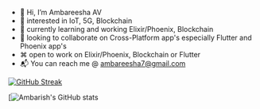 - 👋 Hi, I’m Ambareesha AV
- 👀 interested in IoT, 5G, Blockchain
- 🌱 currently learning and working Elixir/Phoenix, Blockchain 
- 💞️ looking to collaborate on Cross-Platform app's especially Flutter and Phoenix app's 
- ⌘ open to work on Elixir/Phoenix, Blockchain or Flutter
- 📬 You can reach me @ ambareesha7@gmail.com

[![GitHub Streak](https://github-readme-streak-stats.herokuapp.com?user=ambareesha7&theme=dracula&hide_border=true)](https://git.io/streak-stats)

[![Ambarish's GitHub stats](https://github-readme-stats.vercel.app/api?username=ambareesha7)


<!---
ambareesha7/ambareesha7 is a ✨ special ✨ repository because its `README.md` (this file) appears on your GitHub profile.
You can click the Preview link to take a look at your changes.
--->
